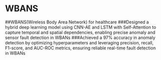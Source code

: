 # WBANS
##WBANS(Wireless Body Area Network) for healthcare 
###Designed a hybrid deep learning model using CNN-AE and LSTM with Self-Attention to capture temporal and spatial dependencies, enabling precise anomaly and sensor fault detection in WBANs
###Achieved a 97% accuracy in anomaly detection by optimizing hyperparameters and leveraging precision, recall, F1-score, and AUC-ROC metrics, ensuring reliable real-time fault detection in WBANs
